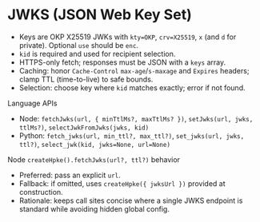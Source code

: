 # JWKS (JSON Web Key Set)

- Keys are OKP X25519 JWKs with `kty=OKP`, `crv=X25519`, `x` (and `d` for private). Optional `use` should be `enc`.
- `kid` is required and used for recipient selection.
- HTTPS-only fetch; responses must be JSON with a `keys` array.
- Caching: honor `Cache-Control` `max-age`/`s-maxage` and `Expires` headers; clamp TTL (time-to-live) to safe bounds.
- Selection: choose key where `kid` matches exactly; error if not found.

Language APIs
- Node: `fetchJwks(url, { minTtlMs?, maxTtlMs? })`, `setJwks(url, jwks, ttlMs?)`, `selectJwkFromJwks(jwks, kid)`
- Python: `fetch_jwks(url, min_ttl?, max_ttl?)`, `set_jwks(url, jwks, ttl?)`, `select_jwk(kid, jwks=None, url=None)`

Node `createHpke().fetchJwks(url?, ttl?)` behavior
- Preferred: pass an explicit `url`.
- Fallback: if omitted, uses `createHpke({ jwksUrl })` provided at construction.
- Rationale: keeps call sites concise where a single JWKS endpoint is standard while avoiding hidden global config.